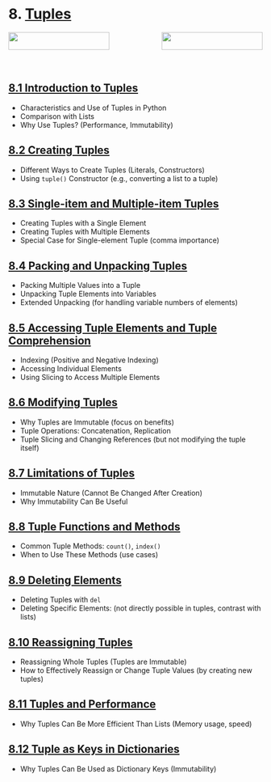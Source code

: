 # 8. [Tuples](session-8.0.md#8-tuples)

<span style="display: flex; justify-content: space-between; width: 100%; align-items: center;">
    <a href="../07-module-07-lists/README.md">
        <img src="https://img.shields.io/badge/Previous-Python_Lists-blue" width="200" height="35">
    </a>
    <a href="../09-module-09-dictionaries/README.md">
        <img src="https://img.shields.io/badge/Next-Python_Dictionaries-brightgreen" width="200" height="35">
    </a>
</span>
<br><br>


## [8.1 Introduction to Tuples](session-8.0.md#81-introduction-to-tuples)
- Characteristics and Use of Tuples in Python
- Comparison with Lists
- Why Use Tuples? (Performance, Immutability)

## [8.2 Creating Tuples](session-8.0.md#82-creating-tuples)
- Different Ways to Create Tuples (Literals, Constructors)
- Using `tuple()` Constructor (e.g., converting a list to a tuple)

## [8.3 Single-item and Multiple-item Tuples](session-8.0.md#83-single-item-and-multiple-item-tuples)
- Creating Tuples with a Single Element
- Creating Tuples with Multiple Elements
- Special Case for Single-element Tuple (comma importance)

## [8.4 Packing and Unpacking Tuples](session-8.0.md#84-packing-and-unpacking-tuples)
- Packing Multiple Values into a Tuple
- Unpacking Tuple Elements into Variables
- Extended Unpacking (for handling variable numbers of elements)

## [8.5 Accessing Tuple Elements and Tuple Comprehension](session-8.0.md#85-accessing-tuple-elements-and-tuple-comprehension)
- Indexing (Positive and Negative Indexing)
- Accessing Individual Elements
- Using Slicing to Access Multiple Elements

## [8.6 Modifying Tuples](session-8.0.md#86-modifying-tuples)
- Why Tuples are Immutable (focus on benefits)
- Tuple Operations: Concatenation, Replication
- Tuple Slicing and Changing References (but not modifying the tuple itself)

## [8.7 Limitations of Tuples](session-8.0.md#87-limitations-of-tuples)
- Immutable Nature (Cannot Be Changed After Creation)
- Why Immutability Can Be Useful

## [8.8 Tuple Functions and Methods](session-8.0.md#88-tuple-functions-and-methods)
- Common Tuple Methods: `count()`, `index()`
- When to Use These Methods (use cases)

## [8.9 Deleting Elements](session-8.0.md#89-deleting-elements)
- Deleting Tuples with `del`
- Deleting Specific Elements: (not directly possible in tuples, contrast with lists)

## [8.10 Reassigning Tuples](session-8.0.md#810-reassigning-tuples)
- Reassigning Whole Tuples (Tuples are Immutable)
- How to Effectively Reassign or Change Tuple Values (by creating new tuples)

## [8.11 Tuples and Performance](session-8.0.md#811-tuples-and-performance)
- Why Tuples Can Be More Efficient Than Lists (Memory usage, speed)

## [8.12 Tuple as Keys in Dictionaries](session-8.0.md#812-tuple-as-keys-in-dictionaries)
- Why Tuples Can Be Used as Dictionary Keys (Immutability)
